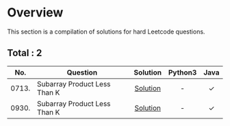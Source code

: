 # Overview

This section is a compilation of solutions for hard Leetcode questions.


## Total : 2


| No. | Question | Solution | Python3 | Java |
|:---:|----------|:--------:|:-------:|:----:|
| 0713. | Subarray Product Less Than K | [Solution](https://github.com/ezryn-zaharoff/leetcode-solutions/blob/master/medium/Q0713.md) | - | ✓ |
| 0930. | Subarray Product Less Than K | [Solution](https://github.com/ezryn-zaharoff/leetcode-solutions/blob/master/medium/Q0930.md) | - | ✓ |
